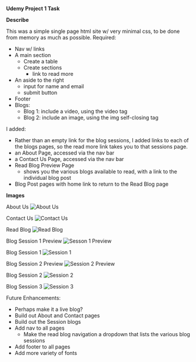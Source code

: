 **Udemy Project 1 Task** 

**Describe**

This was a simple single page html site w/ very minimal css, to be done from memory as much as possible. 
Required:
* Nav w/ links
* A main section
    * Create a table
    * Create sections
        * link to read more
* An aside to the right
    * input for name and email
    * submit button
* Footer
* Blogs: 
    * Blog 1: include a video, using the video tag
    * Blog 2: include an image, using the img self-closing tag

I added:
* Rather than an empty link for the blog sessions, I added links to each of the blogs pages, so the read more link takes you to that sessions page.
* an About Page, accessed via the nav bar
* a Contact Us Page, accessed via the nav bar
* Read Blog Preview Page
    * shows you the various blogs available to read, with a link to the individual blog post 
* Blog Post pages with home link to return to the Read Blog page

**Images**

About Us
![About Us](https://imgur.com/SXy3JkL.png)

Contact Us
![Contact Us](https://imgur.com/xcybt6r.png)

Read Blog
![Read Blog](https://imgur.com/hmIH5j6.png)

Blog Session 1 Preview
![Sesson 1 Preview](https://imgur.com/KT62nUC.png)

Blog Session 1
![Session 1](https://imgur.com/NxQrXgn.png)

Blog Session 2 Preview
![Session 2 Preview](https://imgur.com/DJksS97.png)

Blog Session 2
![Session 2](https://imgur.com/X2q5eXd.png)

Blog Session 3
![Session 3](https://imgur.com/0z5pV9m.png)


Future Enhancements: 
* Perhaps make it a live blog?
* Build out About and Contact pages
* Build out the Session blogs
* Add nav to all pages
    * Make the read blog navigation a dropdown that lists the various blog sessions
* Add footer to all pages
* Add more variety of fonts